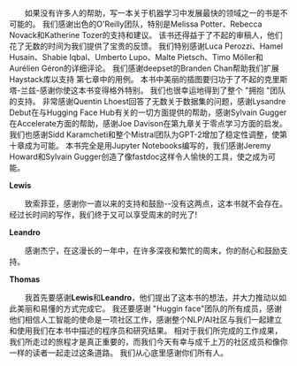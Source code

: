 &emsp;&emsp;如果没有许多人的帮助，写一本关于机器学习中发展最快的领域之一的书是不可能的。 我们感谢出色的O'Reilly团队，特别是Melissa Potter、Rebecca Novack和Katherine Tozer的支持和建议。 该书还得益于了不起的审稿人，他们花了无数的时间为我们提供了宝贵的反馈。 我们特别感谢Luca Perozzi、Hamel Husain、Shabie Iqbal、Umberto Lupo、Malte Pietsch、Timo Möller和Aurélien Géron的详细评论。 我们感谢deepset的Branden Chan帮助我们扩展Haystack库以支持
第七章中的用例。 本书中美丽的插图要归功于了不起的克里斯塔-兰兹-感谢你使这本书变得格外特别。 我们也很幸运地得到了整个 "拥抱 "团队的支持。 非常感谢Quentin Lhoest回答了无数关于数据集的问题，感谢Lysandre Debut在与Hugging Face Hub有关的一切方面提供的帮助，感谢Sylvain Gugger在Accelerate方面的帮助，感谢Joe Davison在第九章关于零点学习方面的启发。 我们也感谢Sidd Karamcheti和整个Mistral团队为GPT-2增加了稳定性调整，使第十章成为可能。 本书完全是用Jupyter Notebooks编写的，我们感谢Jeremy Howard和Sylvain Gugger创造了像fastdoc这样令人愉快的工具，使之成为可能。

**Lewis**

&emsp;&emsp;致索菲亚，感谢你一直以来的支持和鼓励--没有这两点，这本书就不会存在。 经过长时间的写作，我们终于又可以享受周末的时光了! 

**Leandro**

&emsp;&emsp;感谢杰宁，在这漫长的一年中，在许多深夜和繁忙的周末，你的耐心和鼓励支持。 

**Thomas**

&emsp;&emsp;我首先要感谢**Lewis**和**Leandro**，他们提出了这本书的想法，并大力推动以如此美丽和易懂的方式完成它。 我还要感谢 "Huggin face"团队的所有成员，感谢他们相信人工智能的使命是一项社区工作，感谢整个NLP/AI社区与我们一起建立和使用我们在本书中描述的程序员和研究结果。 相对于我们所完成的工作成果，我们所走过的旅程才是真正重要的，而我们今天有幸与成千上万的社区成员和像你一样的读者一起走过这条道路。 我们从心底里感谢你们所有人。
